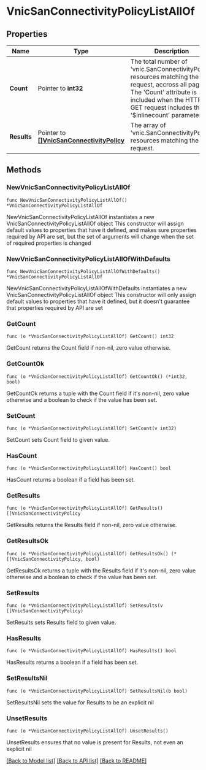 # VnicSanConnectivityPolicyListAllOf

## Properties

Name | Type | Description | Notes
------------ | ------------- | ------------- | -------------
**Count** | Pointer to **int32** | The total number of &#39;vnic.SanConnectivityPolicy&#39; resources matching the request, accross all pages. The &#39;Count&#39; attribute is included when the HTTP GET request includes the &#39;$inlinecount&#39; parameter. | [optional] 
**Results** | Pointer to [**[]VnicSanConnectivityPolicy**](VnicSanConnectivityPolicy.md) | The array of &#39;vnic.SanConnectivityPolicy&#39; resources matching the request. | [optional] 

## Methods

### NewVnicSanConnectivityPolicyListAllOf

`func NewVnicSanConnectivityPolicyListAllOf() *VnicSanConnectivityPolicyListAllOf`

NewVnicSanConnectivityPolicyListAllOf instantiates a new VnicSanConnectivityPolicyListAllOf object
This constructor will assign default values to properties that have it defined,
and makes sure properties required by API are set, but the set of arguments
will change when the set of required properties is changed

### NewVnicSanConnectivityPolicyListAllOfWithDefaults

`func NewVnicSanConnectivityPolicyListAllOfWithDefaults() *VnicSanConnectivityPolicyListAllOf`

NewVnicSanConnectivityPolicyListAllOfWithDefaults instantiates a new VnicSanConnectivityPolicyListAllOf object
This constructor will only assign default values to properties that have it defined,
but it doesn't guarantee that properties required by API are set

### GetCount

`func (o *VnicSanConnectivityPolicyListAllOf) GetCount() int32`

GetCount returns the Count field if non-nil, zero value otherwise.

### GetCountOk

`func (o *VnicSanConnectivityPolicyListAllOf) GetCountOk() (*int32, bool)`

GetCountOk returns a tuple with the Count field if it's non-nil, zero value otherwise
and a boolean to check if the value has been set.

### SetCount

`func (o *VnicSanConnectivityPolicyListAllOf) SetCount(v int32)`

SetCount sets Count field to given value.

### HasCount

`func (o *VnicSanConnectivityPolicyListAllOf) HasCount() bool`

HasCount returns a boolean if a field has been set.

### GetResults

`func (o *VnicSanConnectivityPolicyListAllOf) GetResults() []VnicSanConnectivityPolicy`

GetResults returns the Results field if non-nil, zero value otherwise.

### GetResultsOk

`func (o *VnicSanConnectivityPolicyListAllOf) GetResultsOk() (*[]VnicSanConnectivityPolicy, bool)`

GetResultsOk returns a tuple with the Results field if it's non-nil, zero value otherwise
and a boolean to check if the value has been set.

### SetResults

`func (o *VnicSanConnectivityPolicyListAllOf) SetResults(v []VnicSanConnectivityPolicy)`

SetResults sets Results field to given value.

### HasResults

`func (o *VnicSanConnectivityPolicyListAllOf) HasResults() bool`

HasResults returns a boolean if a field has been set.

### SetResultsNil

`func (o *VnicSanConnectivityPolicyListAllOf) SetResultsNil(b bool)`

 SetResultsNil sets the value for Results to be an explicit nil

### UnsetResults
`func (o *VnicSanConnectivityPolicyListAllOf) UnsetResults()`

UnsetResults ensures that no value is present for Results, not even an explicit nil

[[Back to Model list]](../README.md#documentation-for-models) [[Back to API list]](../README.md#documentation-for-api-endpoints) [[Back to README]](../README.md)


